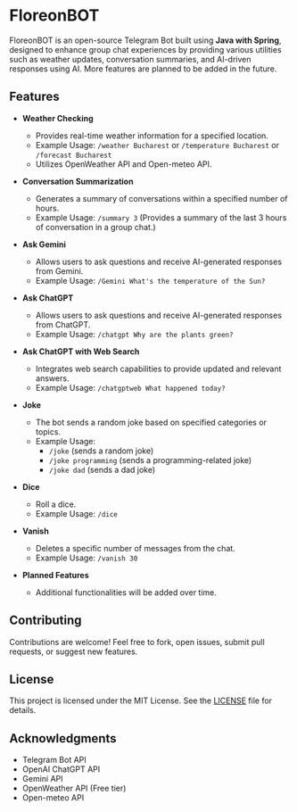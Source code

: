 # FloreonBOT

FloreonBOT is an open-source Telegram Bot built using **Java with Spring**, designed to enhance group chat experiences by providing various utilities such as weather updates, conversation summaries, and AI-driven responses using AI. More features are planned to be added in the future.

## Features

- **Weather Checking**

  - Provides real-time weather information for a specified location.
  - Example Usage: `/weather Bucharest` or `/temperature Bucharest` or `/forecast Bucharest` 
  - Utilizes OpenWeather API and Open-meteo API.

- **Conversation Summarization**

  - Generates a summary of conversations within a specified number of hours.
  - Example Usage: `/summary 3` (Provides a summary of the last 3 hours of conversation in a group chat.)

- **Ask Gemini**

  - Allows users to ask questions and receive AI-generated responses from Gemini.
  - Example Usage: `/Gemini What's the temperature of the Sun?`

- **Ask ChatGPT**

  - Allows users to ask questions and receive AI-generated responses from ChatGPT.
  - Example Usage: `/chatgpt Why are the plants green?`

- **Ask ChatGPT with Web Search**

  - Integrates web search capabilities to provide updated and relevant answers.
  - Example Usage: `/chatgptweb What happened today?`

- **Joke**

  - The bot sends a random joke based on specified categories or topics.
  - Example Usage: 
    - `/joke` (sends a random joke)
    - `/joke programming` (sends a programming-related joke)
    - `/joke dad` (sends a dad joke)

- **Dice**

  - Roll a dice.
  - Example Usage: `/dice`
  
- **Vanish**

  - Deletes a specific number of messages from the chat.
  - Example Usage: `/vanish 30`

- **Planned Features**

  - Additional functionalities will be added over time.

## Contributing

Contributions are welcome! Feel free to fork, open issues, submit pull requests, or suggest new features.

## License

This project is licensed under the MIT License. See the [LICENSE](LICENSE) file for details.

## Acknowledgments

- Telegram Bot API
- OpenAI ChatGPT API
- Gemini API
- OpenWeather API (Free tier)
- Open-meteo API

